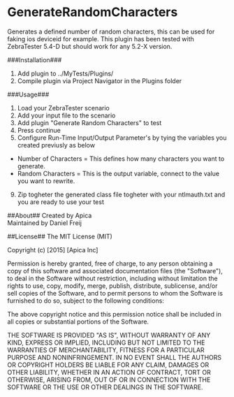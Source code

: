 # GenerateRandomCharacters
Generates a defined number of random characters, this can be used for faking ios deviceid for example.
This plugin has been tested with ZebraTester 5.4-D but should work for any 5.2-X version.  

###Installation###
1. Add plugin to ../MyTests/Plugins/
2. Compile plugin via Project Navigator in the Plugins folder

###Usage###
1. Load your ZebraTester scenario
2. Add your input file to the scenario
5. Add plugin "Generate Random Characters" to test
6. Press continue
7. Configure Run-Time Input/Output Parameter's by tying the variables you created previusly as below
  * Number of Characters = This defines how many characters you want to generate.
  * Random Characters = This is the output variable, connect to the value you want to rewrite.
9. Zip togheter the generated class file togheter with your ntlmauth.txt and you are ready to use your test

##About##
Created by Apica  
Maintained by Daniel Freij  

##License##
The MIT License (MIT)

Copyright (c) [2015] [Apica Inc]

Permission is hereby granted, free of charge, to any person obtaining a copy
of this software and associated documentation files (the "Software"), to deal
in the Software without restriction, including without limitation the rights
to use, copy, modify, merge, publish, distribute, sublicense, and/or sell
copies of the Software, and to permit persons to whom the Software is
furnished to do so, subject to the following conditions:

The above copyright notice and this permission notice shall be included in all
copies or substantial portions of the Software.

THE SOFTWARE IS PROVIDED "AS IS", WITHOUT WARRANTY OF ANY KIND, EXPRESS OR
IMPLIED, INCLUDING BUT NOT LIMITED TO THE WARRANTIES OF MERCHANTABILITY,
FITNESS FOR A PARTICULAR PURPOSE AND NONINFRINGEMENT. IN NO EVENT SHALL THE
AUTHORS OR COPYRIGHT HOLDERS BE LIABLE FOR ANY CLAIM, DAMAGES OR OTHER
LIABILITY, WHETHER IN AN ACTION OF CONTRACT, TORT OR OTHERWISE, ARISING FROM,
OUT OF OR IN CONNECTION WITH THE SOFTWARE OR THE USE OR OTHER DEALINGS IN THE
SOFTWARE.
